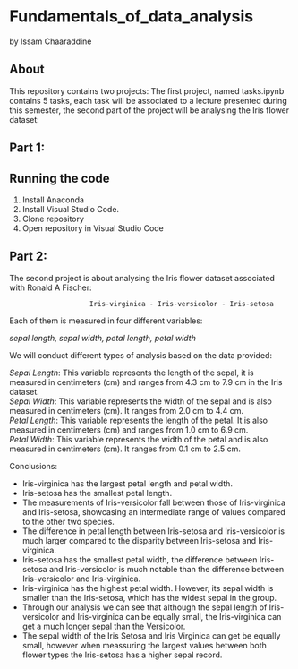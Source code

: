 # Fundamentals_of_data_analysis

by Issam Chaaraddine



## About 
This repository contains two projects: 
The first project, named tasks.ipynb contains 5 tasks, each task will be associated to a lecture presented during this semester, the second part of the project will be analysing the Iris flower dataset:

## Part 1:

## Running the code
1. Install Anaconda
2. Install Visual Studio Code.
3. Clone repository 
4. Open repository in Visual Studio Code 


## Part 2:

The second project is about analysing the Iris flower dataset associated with Ronald A Fischer: 

                        Iris-virginica - Iris-versicolor - Iris-setosa

Each of them is measured in four different variables: 

_sepal length, sepal width, petal length, petal width_

We will conduct different types of analysis based on the data provided:

_Sepal Length_: This variable represents the length of the sepal, it is measured in centimeters (cm) and ranges from 4.3 cm to 7.9 cm in the Iris dataset.  
_Sepal Width_: This variable represents the width of the sepal and is also measured in centimeters (cm). It ranges from 2.0 cm to 4.4 cm.  
_Petal Length_: This variable represents the length of the petal. It is also measured in centimeters (cm) and ranges from 1.0 cm to 6.9 cm.  
_Petal Width_: This variable represents the width of the petal and is also measured in centimeters (cm). It ranges from 0.1 cm to 2.5 cm.  

Conclusions:
* Iris-virginica has the largest petal length and petal width.
* Iris-setosa has the smallest petal length. 
* The measurements of Iris-versicolor fall between those of Iris-virginica and Iris-setosa, showcasing an intermediate range of values compared to the other two species.
* The difference in petal length between Iris-setosa and Iris-versicolor is much larger compared to the disparity between Iris-setosa and Iris-virginica.
* Iris-setosa has the smallest petal width, the difference between Iris-setosa and Iris-versicolor is much notable than the difference between Iris-versicolor and Iris-virginica.
* Iris-virginica has the highest petal width. However, its sepal width is smaller than the Iris-setosa, which has the widest sepal in the group. 
* Through our analysis we can see that although the sepal length of Iris-versicolor and Iris-virginica can be equally small, the Iris-virginica can get a much longer sepal than the Versicolor. 
* The sepal width of the Iris Setosa and Iris Virginica can get be equally small, however when meassuring the largest values between both flower types the Iris-setosa has a higher sepal record.
